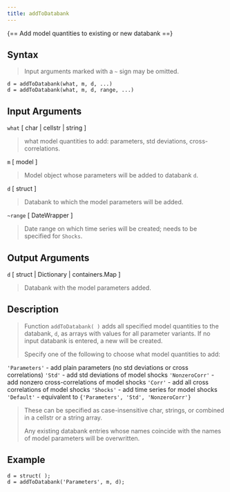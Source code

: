 ```yaml
---
title: addToDatabank
---
```


{== Add model quantities to existing or new databank ==}


## Syntax

>
> Input arguments marked with a `~` sign may be omitted.
>
    d = addToDatabank(what, m, d, ...)
    d = addToDatabank(what, m, d, range, ...)


## Input Arguments

`what` [ char | cellstr | string ] 
>
> what model quantities to add:
> parameters, std deviations, cross-correlations.
>

`m` [ model ] 
>
> Model object whose parameters will be added to databank `d`.
>

`d` [ struct ] 
>
> Databank to which the model parameters will be added.
>

`~range` [ DateWrapper ] 
>
> Date range on which time series will be
> created; needs to be specified for `Shocks`.
>

## Output Arguments

`d` [ struct | Dictionary | containers.Map ]
>
> Databank with the model parameters added.
>

## Description

>
> Function `addToDatabank( )` adds all specified model quantities to the databank,
> `d`, as arrays with values for all parameter variants. If no input
> databank is entered, a new will be created.
>
> Specify one of the following to choose what model quantities to add:
>
`'Parameters'` - add plain parameters (no std deviations or cross correlations)
`'Std'` - add std deviations of model shocks
`'NonzeroCorr'` - add nonzero cross-correlations of model shocks
`'Corr'` - add all cross correlations of model shocks
`'Shocks'` - add time series for model shocks
`'Default'` - equivalent to `{'Parameters', 'Std', 'NonzeroCorr'}`
>
> These can be specified as case-insensitive char, strings, or combined in
> a cellstr or a string array.
>
> Any existing databank entries whose names coincide with the names of
> model parameters will be overwritten.
>

## Example

    d = struct( );
    d = addToDatabank('Parameters', m, d);
